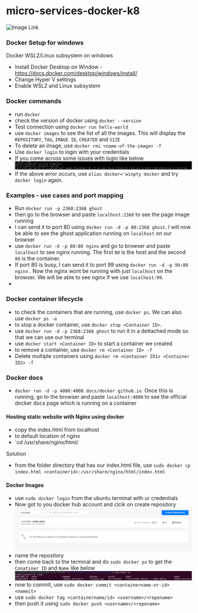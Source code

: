# micro-services-docker-k8

![Image Link]()


### Docker Setup for windows
Docker WSL2/Linux subsystem on windows
- Install Docker Desktop on Window - https://docs.docker.com/desktop/windows/install/
- Change Hyper V settings 
- Enable WSL2 and Linux subsystem

### Docker commands
- run `docker` 
- check the version of docker using `docker --version`
- Test connection using `docker run hello-world`
- use `docker images` to see the list of all the images. This will display the `REPOSITORY`, `TAG`, `IMAGE ID`, `CREATED` and `SIZE`
- To delete an image, use `docker rmi <name-of-the-image> -f`
- Use `docker login` to login with your credentials
- If you come across some issues with login like below
![Image Link](https://github.com/vivrk2989/micro-services-docker-k8/blob/main/Images/Docker%20login%20issue.png)
- If the above error occurs, use `alias docker='winpty docker` and try `docker login` again. 
### Examples - use cases and port mapping
- Run `docker run -p 2368:2368 ghost` 
- then go to the browser and paste `localhost:2368` to see the page image running
- I can send it to port 80 using `docker run -d -p 80:2368 ghost`. I will now be able to see the ghost application running on `localhost` on our browser
- use `docker run -d -p 80:80 nginx` and go to browser and paste `localhost` to see nginx running. The first `80` is the host and the second `80` is the container.
- If port 80 is busy, I can send it to port 99 using `docker run -d -p 99:80 nginx` . Now the nginx wont be running with just `localhost` on the browser. We will be able to see nginx if we use `localhost:99`.
- 
### Docker container lifecycle
- to check the containers that are running, use `docker ps`. We can also use `docker ps -a`
- to stop a docker container, use `docker stop <Container ID>`. 
- use `docker run -d -p 2368:2368 ghost` to run it in a dettached mode so that we can use our terminal
- use `docker start <Container ID>` to start a container we created
- to remove a container, use `docker rm <Container ID> -f`
- Delete multiple containers using `docker rm <Container ID1> <Container ID2> -f`

### Docker docs
- `docker run -d -p 4000:4000 docs/docker.github.io`. Once this is running, go to the browser and paste `localhost:4000` to see the official docker docs page which is running on a container

#### Hosting static website with Nginx using docker
- copy the index.html from localhost
- to default location of nginx
- `cd /usr/share/nginx/html/

Solution
- from the folder directory that has our index.html file, use `sudo docker cp index.html <containerid>:/usr/share/nginx/html/index.html`


#### Docker Images
- use `sudo docker login` from the ubuntu terminal with ur credentials
- Now got to you docker hub account and clcik on create repository
![Image Link](https://github.com/vivrk2989/micro-services-docker-k8/blob/main/Images/dcoker%20create%20repository.png)
- name the repository 
- then come back to the terminal and do `sudo docker ps` to get the `Conatiner ID` and `Name` like below
![Image Link](https://github.com/vivrk2989/micro-services-docker-k8/blob/main/Images/Image%20id%20and%20name.png)
- now to commit, use `sudo docker commit <containername-or-id> <nameit>`
- use `sudo docker tag <containername/id> <username>/<reponame>`
- then push it using `sudo docker push <username>/<reponame>`
